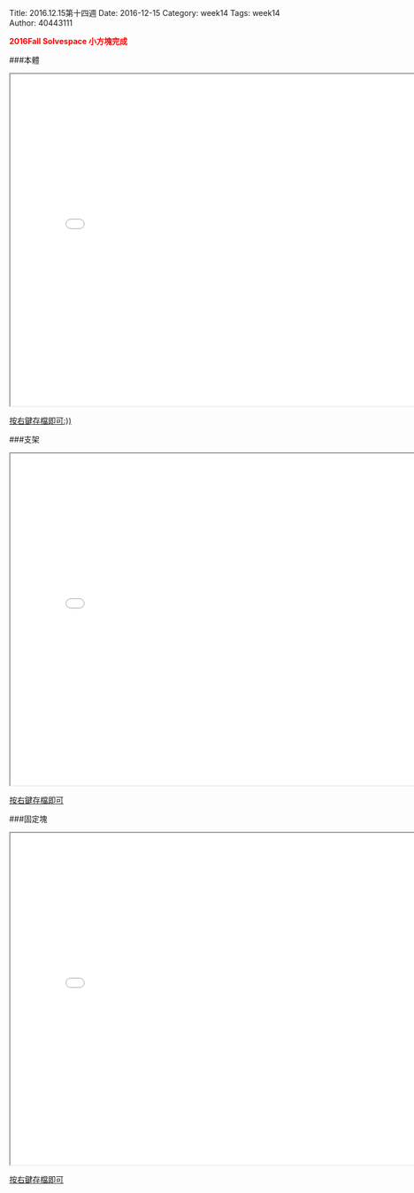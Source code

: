 Title: 2016.12.15第十四週
Date: 2016-12-15
Category: week14
Tags: week14
Author: 40443111

<b><font color="red"> 2016Fall Solvespace 小方塊完成</font></b>

<!-- PELICAN_END_SUMMARY -->
###本體
<iframe src="./../w14/body.html" width="800" height="600"></iframe>

<a href="./../w14/body.slvs">按右鍵存檔即可:))</a>

###支架
<iframe src="./../w14/stent.html" width="800" height="600"></iframe>

<a href="./../w14/stent.slvs">按右鍵存檔即可</a>

###固定塊
<iframe src="./../w14/block.html" width="800" height="600"></iframe>

<a href="./../w14/block.slvs">按右鍵存檔即可</a>